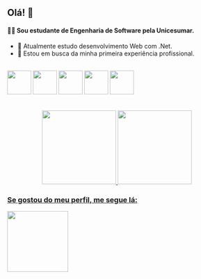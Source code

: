 ## Olá! 👋
#### :man_technologist: Sou estudante de Engenharia de Software pela Unicesumar.
- 🌱 Atualmente estudo desenvolvimento Web com .Net.
- 🙂 Estou em busca da minha primeira experiência profissional.
<br/>

<!-- Icones das tecnologias-->
<div style="display: inline_block">
    <img width="55" weight="60" src="https://cdn.jsdelivr.net/gh/devicons/devicon/icons/dotnetcore/dotnetcore-original.svg" />
    <img width="55" weight="60" src="https://cdn.jsdelivr.net/gh/devicons/devicon/icons/csharp/csharp-original.svg" />
    <img width="55" weight="60" src="https://cdn.jsdelivr.net/gh/devicons/devicon/icons/html5/html5-original-wordmark.svg" />
    <img width="55" weight="60" src="https://cdn.jsdelivr.net/gh/devicons/devicon/icons/css3/css3-original-wordmark.svg" />
    <img width="55" weight="60" src="https://cdn.jsdelivr.net/gh/devicons/devicon/icons/microsoftsqlserver/microsoftsqlserver-plain-wordmark.svg" />
</div>
<br/>
<br/>

<!-- Git Status-->
<div align="center">
    <a href="https://github.com/jeanmendesf">
    <img height="170em" src="https://github-readme-stats.vercel.app/api?username=jeanmendesf&show_icons=true&theme=radical&include_all_commits=true&count_private=true" />
    <img height="170em" src="https://github-readme-stats.vercel.app/api/top-langs/?username=jeanmendesf&layout=compact&langs_count=10&theme=radical"/>
</div>
    
### Se gostou do meu perfil, me segue lá: 
<div style="display: inline_block">
    <a href="https://www.linkedin.com/in/jean-m-9a4bb78a/" target="blank">
        <img width="140" weight="200"  src="https://img.shields.io/badge/LinkedIn-0077B5?style=for-the-badge&logo=linkedin&logoColor=white" target"_blank">
    </a>
</div>

<!--
**jeanmendesf/jeanmendesf** is a ✨ _special_ ✨ repository because its `README.md` (this file) appears on your GitHub profile.

Here are some ideas to get you started:

- 🔭 I’m currently working on ...
- 🌱 I’m currently learning ...
- 👯 I’m looking to collaborate on ...
- 🤔 I’m looking for help with ...
- 💬 Ask me about ...
- 📫 How to reach me: ...
- 😄 Pronouns: ...
- ⚡ Fun fact: ...
-->
